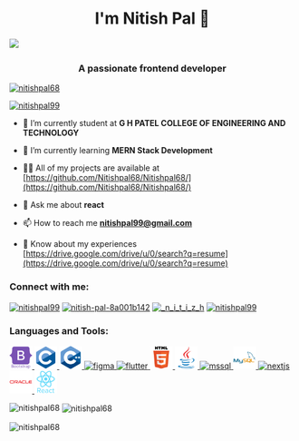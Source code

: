 <h1 align="center">I'm Nitish Pal 👋</h1>
<img src="https://media3.giphy.com/media/qgQUggAC3Pfv687qPC/giphy.gif?cid=ecf05e47vh1d574dq3pxkoaly7n7aa5192z3pykzu7k6hrvd&rid=giphy.gif&ct=g" width="200">
<h3 align="center">A passionate frontend developer</h3>

<p align="left"> <a href="https://github.com/ryo-ma/github-profile-trophy"><img src="https://github-profile-trophy.vercel.app/?username=nitishpal68" alt="nitishpal68" /></a> </p>

<p align="left"> <a href="https://twitter.com/nitishpal99" target="blank"><img src="https://img.shields.io/twitter/follow/nitishpal99?logo=twitter&style=for-the-badge" alt="nitishpal99" /></a> </p>

- 🔭 I’m currently student at **G H PATEL COLLEGE OF ENGINEERING AND TECHNOLOGY**

- 🌱 I’m currently learning **MERN Stack Development**

- 👨‍💻 All of my projects are available at [https://github.com/Nitishpal68/Nitishpal68/](https://github.com/Nitishpal68/Nitishpal68/)

- 💬 Ask me about **react**

- 📫 How to reach me **nitishpal99@gmail.com**

- 📄 Know about my experiences [https://drive.google.com/drive/u/0/search?q=resume](https://drive.google.com/drive/u/0/search?q=resume)

<h3 align="left">Connect with me:</h3>
<p align="left">
<a href="https://twitter.com/nitishpal99" target="blank"><img align="center" src="https://raw.githubusercontent.com/rahuldkjain/github-profile-readme-generator/master/src/images/icons/Social/twitter.svg" alt="nitishpal99" height="30" width="40" /></a>
<a href="https://linkedin.com/in/nitish-pal-8a001b142" target="blank"><img align="center" src="https://raw.githubusercontent.com/rahuldkjain/github-profile-readme-generator/master/src/images/icons/Social/linked-in-alt.svg" alt="nitish-pal-8a001b142" height="30" width="40" /></a>
<a href="https://instagram.com/_n_i_t_i_z_h" target="blank"><img align="center" src="https://raw.githubusercontent.com/rahuldkjain/github-profile-readme-generator/master/src/images/icons/Social/instagram.svg" alt="_n_i_t_i_z_h" height="30" width="40" /></a>
<a href="https://www.hackerrank.com/nitishpal99" target="blank"><img align="center" src="https://raw.githubusercontent.com/rahuldkjain/github-profile-readme-generator/master/src/images/icons/Social/hackerrank.svg" alt="nitishpal99" height="30" width="40" /></a>
</p>

<h3 align="left">Languages and Tools:</h3>
<p align="left"> <a href="https://getbootstrap.com" target="_blank" rel="noreferrer"> <img src="https://raw.githubusercontent.com/devicons/devicon/master/icons/bootstrap/bootstrap-plain-wordmark.svg" alt="bootstrap" width="40" height="40"/> </a> <a href="https://www.cprogramming.com/" target="_blank" rel="noreferrer"> <img src="https://raw.githubusercontent.com/devicons/devicon/master/icons/c/c-original.svg" alt="c" width="40" height="40"/> </a> <a href="https://www.w3schools.com/cpp/" target="_blank" rel="noreferrer"> <img src="https://raw.githubusercontent.com/devicons/devicon/master/icons/cplusplus/cplusplus-original.svg" alt="cplusplus" width="40" height="40"/> </a> <a href="https://www.figma.com/" target="_blank" rel="noreferrer"> <img src="https://www.vectorlogo.zone/logos/figma/figma-icon.svg" alt="figma" width="40" height="40"/> </a> <a href="https://flutter.dev" target="_blank" rel="noreferrer"> <img src="https://www.vectorlogo.zone/logos/flutterio/flutterio-icon.svg" alt="flutter" width="40" height="40"/> </a> <a href="https://www.w3.org/html/" target="_blank" rel="noreferrer"> <img src="https://raw.githubusercontent.com/devicons/devicon/master/icons/html5/html5-original-wordmark.svg" alt="html5" width="40" height="40"/> </a> <a href="https://www.java.com" target="_blank" rel="noreferrer"> <img src="https://raw.githubusercontent.com/devicons/devicon/master/icons/java/java-original.svg" alt="java" width="40" height="40"/> </a> <a href="https://www.microsoft.com/en-us/sql-server" target="_blank" rel="noreferrer"> <img src="https://www.svgrepo.com/show/303229/microsoft-sql-server-logo.svg" alt="mssql" width="40" height="40"/> </a> <a href="https://www.mysql.com/" target="_blank" rel="noreferrer"> <img src="https://raw.githubusercontent.com/devicons/devicon/master/icons/mysql/mysql-original-wordmark.svg" alt="mysql" width="40" height="40"/> </a> <a href="https://nextjs.org/" target="_blank" rel="noreferrer"> <img src="https://cdn.worldvectorlogo.com/logos/nextjs-2.svg" alt="nextjs" width="40" height="40"/> </a> <a href="https://www.oracle.com/" target="_blank" rel="noreferrer"> <img src="https://raw.githubusercontent.com/devicons/devicon/master/icons/oracle/oracle-original.svg" alt="oracle" width="40" height="40"/> </a> <a href="https://reactjs.org/" target="_blank" rel="noreferrer"> <img src="https://raw.githubusercontent.com/devicons/devicon/master/icons/react/react-original-wordmark.svg" alt="react" width="40" height="40"/> </a> </p>

<p><img align="left" src="https://github-readme-stats.vercel.app/api/top-langs?username=nitishpal68&show_icons=true&locale=en&layout=compact" alt="nitishpal68" /></p>

<p>&nbsp;<img align="center" src="https://github-readme-stats.vercel.app/api?username=nitishpal68&show_icons=true&locale=en" alt="nitishpal68" /></p>

<p><img align="center" src="https://github-readme-streak-stats.herokuapp.com/?user=nitishpal68&" alt="nitishpal68" /></p>
